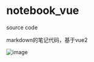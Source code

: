 # notebook_vue
source code

markdown的笔记代码，基于vue2

![image](https://user-images.githubusercontent.com/105039020/233316367-ec530711-1649-4508-afef-4f7a85a3577e.png)
